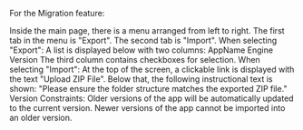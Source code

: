 For the Migration feature:

Inside the main page, there is a menu arranged from left to right.
The first tab in the menu is "Export".
The second tab is "Import".
When selecting "Export":
A list is displayed below with two columns:
AppName
Engine Version
The third column contains checkboxes for selection.
When selecting "Import":
At the top of the screen, a clickable link is displayed with the text "Upload ZIP File".
Below that, the following instructional text is shown:
"Please ensure the folder structure matches the exported ZIP file."
Version Constraints:
Older versions of the app will be automatically updated to the current version.
Newer versions of the app cannot be imported into an older version.